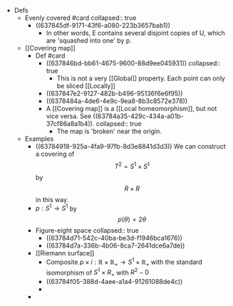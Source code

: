 - Defs
	- Evenly covered #card
	  collapsed:: true
		- ((637845df-9171-43f6-a080-223b3657bab1))
			- In other words, E contains several disjoint copies of U, which are 'squashed into one' by p.
	- [[Covering map]]
		- Def #card
			- ((637846bd-bb61-4675-9600-88d9ee045931))
			  collapsed:: true
				- This is not a very [[Global]] property. Each point can only be sliced [[Locally]]
			- ((637847e2-9127-482b-b496-95136f6e6f95))
			- ((6378484a-4de6-4e9c-9ea8-8b3c8572e378))
			- A [[Covering map]] is a [[Local homeomorphism]], but not vice versa. See ((63784a35-429c-434a-a01b-37cf86a8a1b4)).
			  collapsed:: true
				- The map is 'broken' near the origin.
	- Examples
		- ((63784918-925a-4fa9-97fb-8d3e8841d3d3))
		  We can construct a covering of $$T^2=S^1\times S^1$$ by $$R\times R$$ in this way.
		- $p:S^1\to S^1$ by $$p(\theta)=2\theta$$
		- Figure-eight space
		  collapsed:: true
			- ((63784d71-542c-40ba-be3d-f1946bca1676))
			- ((63784d7a-336b-4b06-8ca7-2641dce6a7de))
		- [[Riemann surface]]
			- Composite $p \times i: \mathbb{R} \times \mathbb{R}_{+} \longrightarrow S^1 \times \mathbb{R}_{+}$ with the standard isomorphism of $S^1\times R_+$ with $R^2-0$
			- ((63784f05-388d-4aee-a1a4-91261088de4c))
			-
		-